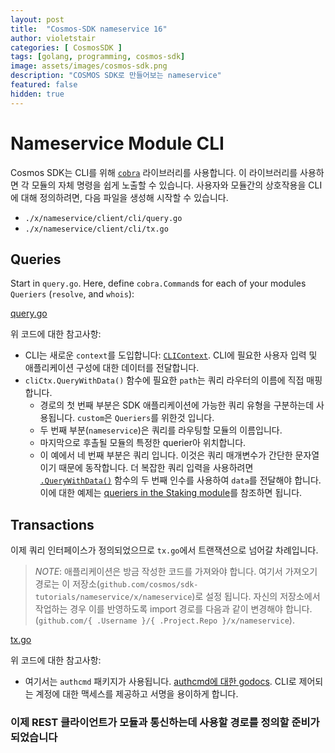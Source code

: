 ```yaml
---
layout: post
title:  "Cosmos-SDK nameservice 16"
author: violetstair
categories: [ CosmosSDK ]
tags: [golang, programming, cosmos-sdk]
image: assets/images/cosmos-sdk.png
description: "COSMOS SDK로 만들어보는 nameservice"
featured: false
hidden: true
---
```


# Nameservice Module CLI

Cosmos SDK는 CLI를 위해 [`cobra`](https://github.com/spf13/cobra) 라이브러리를 사용합니다.
이 라이브러리를 사용하면 각 모듈의 자체 명령을 쉽게 노출할 수 있습니다.
사용자와 모듈간의 상호작용을 CLI에 대해 정의하려면, 다음 파일을 생성해 시작할 수 있습니다.

- `./x/nameservice/client/cli/query.go`
- `./x/nameservice/client/cli/tx.go`

## Queries

Start in `query.go`. Here, define `cobra.Command`s for each of your modules `Queriers` (`resolve`, and `whois`):

[query.go](https://github.com/cosmos/sdk-tutorials/blob/master/nameservice/x/nameservice/client/cli/query.go)

위 코드에 대한 참고사항:

- CLI는 새로운 `context`를 도입합니다: [`CLIContext`](https://godoc.org/github.com/cosmos/cosmos-sdk/client/context#CLIContext). CLI에 필요한 사용자 입력 및 애플리케이션 구성에 대한 데이터를 전달합니다.
- `cliCtx.QueryWithData()` 함수에 필요한 `path`는 쿼리 라우터의 이름에 직접 매핑합니다.
  - 경로의 첫 번째 부분은 SDK 애플리케이션에 가능한 쿼리 유형을 구분하는데 사용됩니다. `custom`은 `Queriers`를 위한것 입니다.
  - 두 번째 부분(`nameservice`)은 쿼리를 라우팅할 모듈의 이름입니다.
  - 마지막으로 후촐될 모듈의 특정한 querier아 위치합니다.
  - 이 예에서 네 번째 부분은 쿼리 입니다. 이것은 쿼리 매개변수가 간단한 문자열이기 때문에 동작합니다. 더 복잡한 쿼리 입력을 사용하려면 [`.QueryWithData()`](https://godoc.org/github.com/cosmos/cosmos-sdk/client/context#CLIContext.QueryWithData) 함수의 두 번째 인수를 사용하여 `data`를 전달해야 합니다. 이에 대한 예제는 [queriers in the Staking module](https://github.com/cosmos/cosmos-sdk/blob/5af6bd77aa6c0e8facc936947a3365416892e44d/x/staking/keeper/querier.go)를 참조하면 됩니다.

## Transactions

이제 쿼리 인터페이스가 정의되었으므로 `tx.go`에서 트랜잭션으로 넘어갈 차례입니다.

> _*NOTE*_: 애플리케이션은 방금 작성한 코드를 가져와야 합니다. 여기서 가져오기 경로는 이 저장소(`github.com/cosmos/sdk-tutorials/nameservice/x/nameservice`)로 설정 됩니다. 자신의 저장소에서 작업하는 경우 이를 반영하도록 import 경로를 다음과 같이 변경해야 합니다. (`github.com/{ .Username }/{ .Project.Repo }/x/nameservice`).

[tx.go](https://github.com/cosmos/sdk-tutorials/blob/master/nameservice/x/nameservice/client/cli/tx.go)

위 코드에 대한 참고사항:

- 여기서는 `authcmd` 패키지가 사용됩니다. [authcmd에 대한 godocs](https://godoc.org/github.com/cosmos/cosmos-sdk/x/auth/client/cli#GetAccountDecoder). CLI로 제어되는 계정에 대한 맥세스를 제공하고 서명을 용이하게 합니다.

### 이제 REST 클라이언트가 모듈과 통신하는데 사용할 경로를 정의할 준비가 되었습니다
